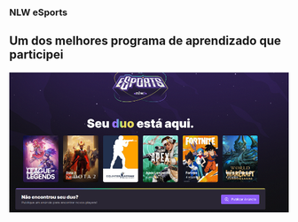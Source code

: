 ### NLW **eSports**
## Um dos melhores programa de aprendizado que participei

<img src="https://github.com/josealves380/NLWeSports_Web/blob/main/public/pagina.png" alt="">
